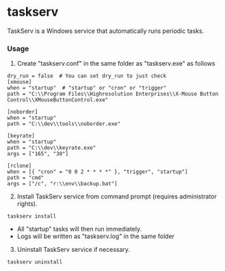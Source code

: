 # taskserv
TaskServ is a Windows service that automatically runs periodic tasks.

### Usage
1. Create "taskserv.conf" in the same folder as "taskserv.exe" as follows

```
dry_run = false  # You can set dry_run to just check 
[xmouse]
when = "startup"  # "startup" or "cron" or "trigger"
path = "C:\\Program Files\\Highresolution Enterprises\\X-Mouse Button Control\\XMouseButtonControl.exe"
 
[noborder]
when = "startup"
path = "C:\\dev\\tools\\noborder.exe"

[keyrate]
when = "startup"
path = "C:\\dev\\keyrate.exe"
args = ["165", "30"]

[rclone]
when = [{ "cron" = "0 0 2 * * * *" }, "trigger", "startup"]
path = "cmd"
args = ["/c", "r:\\env\\backup.bat"]
```

2. Install TaskServ service from command prompt (requires administrator rights). 
```
taskserv install
```
- All "startup" tasks will then run immediately.  
- Logs will be written as "taskserv.log" in the same folder

3. Uninstall TaskServ service if necessary.
```
taskserv uninstall
```
